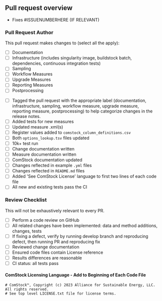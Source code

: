 Pull request overview
---------------------

<!--- DESCRIBE PURPOSE OF THIS PULL REQUEST -->

 - Fixes #ISSUENUMBERHERE (IF RELEVANT)

### Pull Request Author

This pull request makes changes to (select all the apply):
 - [ ] Documentation
 - [ ] Infrastructure (includes singularity image, buildstock batch, dependencies, continuous integration tests)
 - [ ] Sampling
 - [ ] Workflow Measures
 - [ ] Upgrade Measures
 - [ ] Reporting Measures
 - [ ] Postprocessing

<!--- Add to this list or remove from it as applicable.  This is a simple templated set of guidelines. -->

 - [ ] Tagged the pull request with the appropriate label (documentation, infrastructure, sampling, workflow measure, upgrade measure, reporting measure, postprocessing) to help categorize changes in the release notes.
 - [ ] Added tests for new measures
 - [ ] Updated measure .xml(s)
 - [ ] Register values added to `comstock_column_definitions.csv`
 - [ ] Both `options_lookup.tsv` files updated
 - [ ] 10k+ test run
 - [ ] Change documentation written
 - [ ] Measure documentation written
 - [ ] ComStock documentation updated
 - [ ] Changes reflected in example `.yml` files
 - [ ] Changes reflected in `README.md` files
 - [ ] Added 'See ComStock License' language to first two lines of each code file
 - [ ] All new and existing tests pass the CI

### Review Checklist

This will not be exhaustively relevant to every PR.
 - [ ] Perform a code review on GitHub
 - [ ] All related changes have been implemented: data and method additions, changes, tests
 - [ ] If fixing a defect, verify by running develop branch and reproducing defect, then running PR and reproducing fix
 - [ ] Reviewed change documentation
 - [ ] Ensured code files contain License reference
 - [ ] Results differences are reasonable
 - [ ] CI status: all tests pass

#### ComStock Licensing Language - Add to Beginning of Each Code File
```
# ComStock™, Copyright (c) 2023 Alliance for Sustainable Energy, LLC. All rights reserved.
# See top level LICENSE.txt file for license terms.
```
